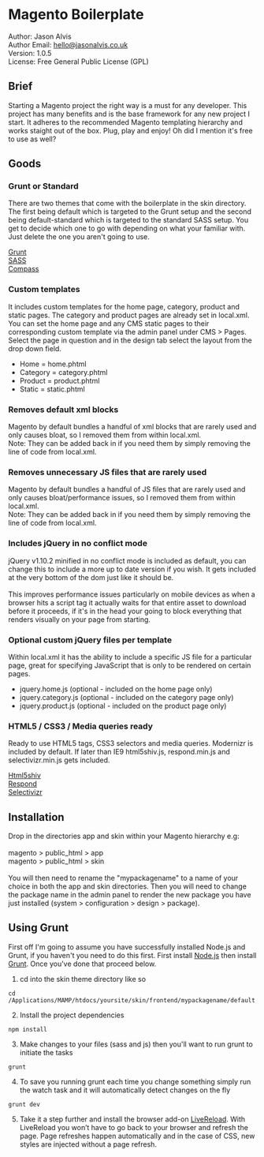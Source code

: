 <h1>Magento Boilerplate</h1>

Author: Jason Alvis<br />
Author Email: hello@jasonalvis.co.uk<br />
Version: 1.0.5<br />
License: Free General Public License (GPL)<br />

<h2>Brief</h2>
Starting a Magento project the right way is a must for any developer. This project has many benefits and is the base framework for any new project I start. It adheres to the recommended Magento templating hierarchy and works staight out of the box. Plug, play and enjoy! Oh did I mention it's free to use as well?

<h2>Goods</h2>

<h3>Grunt or Standard</h3>
There are two themes that come with the boilerplate in the skin directory. The first being default which is targeted to the Grunt setup and the second being default-standard which is targeted to the standard SASS setup. You get to decide which one to go with depending on what your familiar with. Just delete the one you aren't going to use.

<a href="http://gruntjs.com/" target="_blank">Grunt</a><br />
<a href="http://sass-lang.com/" target="_blank">SASS</a><br />
<a href="http://compass-style.org/" target="_blank">Compass</a>

<h3>Custom templates</h3>
It includes custom templates for the home page, category, product and static pages. The category and product pages are already set in local.xml. You can set the home page and any CMS static pages to their corresponding custom template via the admin panel under CMS > Pages. Select the page in question and in the design tab select the layout from the drop down field.
<ul>
<li>Home = home.phtml</li>
<li>Category = category.phtml</li>
<li>Product = product.phtml</li>
<li>Static = static.phtml</li>
</ul>

<h3>Removes default xml blocks</h3>
Magento by default bundles a handful of xml blocks that are rarely used and only causes bloat, so I removed them from within local.xml.<br />
Note: They can be added back in if you need them by simply removing the line of code from local.xml.

<h3>Removes unnecessary JS files that are rarely used</h3>
Magento by default bundles a handful of JS files that are rarely used and only causes bloat/performance issues, so I removed them from within local.xml.<br />
Note: They can be added back in if you need them by simply removing the line of code from local.xml.

<h3>Includes jQuery in no conflict mode</h3>
jQuery v1.10.2 minified in no conflict mode is included as default, you can change this to include a more up to date version if you wish. It gets included at the very bottom of the dom just like it should be.<br /><br />
This improves performance issues particularly on mobile devices as when a browser hits a script tag it actually waits for that entire asset to download before it proceeds, if it's in the head your going to block everything that renders visually on your page from starting.

<h3>Optional custom jQuery files per template</h3>
Within local.xml it has the ability to include a specific JS file for a particular page, great for specifying JavaScript that is only to be rendered on certain pages.
<ul>
<li>jquery.home.js (optional - included on the home page only)</li>
<li>jquery.category.js (optional - included on the category page only)</li>
<li>jquery.product.js (optional - included on the product page only)</li>
</ul>

<h3>HTML5 / CSS3 / Media queries ready</h3>
Ready to use HTML5 tags, CSS3 selectors and media queries. Modernizr is included by default. If later than IE9 html5shiv.js, respond.min.js and selectivizr.min.js gets included.

<a href="http://code.google.com/p/html5shiv/" target="_blank">Html5shiv</a><br />
<a href="https://github.com/scottjehl/Respond" target="_blank">Respond</a><br />
<a href="http://selectivizr.com/" target="_blank">Selectivizr</a>

<h2>Installation</h2>
Drop in the directories app and skin within your Magento hierarchy e.g:<br /><br />
magento > public_html > app<br />
magento > public_html > skin<br /><br />
You will then need to rename the "mypackagename" to a name of your choice in both the app and skin directories. Then you will need to change the package name in the admin panel to render the new package you have just installed (system > configuration > design > package).

<h2>Using Grunt</h2>
First off I'm going to assume you have successfully installed Node.js and Grunt, if you haven't you need to do this first.
First install <a href="http://nodejs.org/download/" target="_blank">Node.js</a> then install <a href="http://gruntjs.com/getting-started" target="_blank">Grunt</a>. Once you've done that proceed below.

1. cd into the skin theme directory like so

```shell
cd /Applications/MAMP/htdocs/yoursite/skin/frontend/mypackagename/default
```

2. Install the project dependencies

```shell
npm install
```

3. Make changes to your files (sass and js) then you'll want to run grunt to initiate the tasks

```shell
grunt
```

4. To save you running grunt each time you change something simply run the watch task and it will automatically detect changes on the fly

```shell
grunt dev
```

5. Take it a step further and install the browser add-on <a href="http://feedback.livereload.com/knowledgebase/articles/86242-how-do-i-install-and-use-the-browser-extensions-" target="_blank">LiveReload</a>. With LiveReload you won’t have to go back to your browser and refresh the page. Page refreshes happen automatically and in the case of CSS, new styles are injected without a page refresh.
